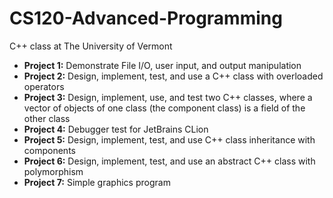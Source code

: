 # CS120-Advanced-Programming
C++ class at The University of Vermont 

* **Project 1:** Demonstrate File I/O, user input, and output manipulation
* **Project 2:** Design, implement, test, and use a C++ class with overloaded operators
* **Project 3:** Design, implement, use, and test two C++ classes, where a vector of objects of one class (the component class) is a field of the other class
* **Project 4:** Debugger test for JetBrains CLion
* **Project 5:** Design, implement, test, and use C++ class inheritance with components
* **Project 6:** Design, implement, test, and use an abstract C++ class with polymorphism
* **Project 7:** Simple graphics program
